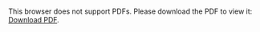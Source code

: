 <object data="christ-in-song/CIS1908pdfs/311.pdf" type="application/pdf" width="100%" height="1024px">
    <embed src="christ-in-song/CIS1908pdfs/311.pdf">
        <p>This browser does not support PDFs. Please download the PDF to view it: <a href="christ-in-song/CIS1908pdfs/311.pdf">Download PDF</a>.</p>
    </embed>
</object>
